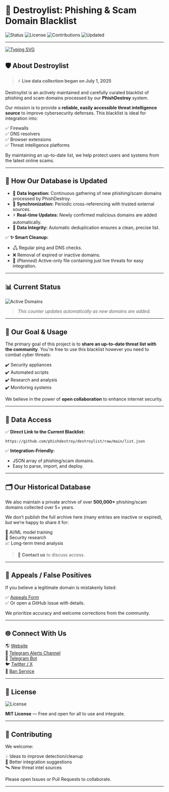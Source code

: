 # 🎣 Destroylist: Phishing & Scam Domain Blacklist

![Status](https://img.shields.io/badge/status-maintained-brightgreen?style=flat-square) 
![License](https://img.shields.io/badge/license-MIT-blue?style=flat-square) 
![Contributions](https://img.shields.io/badge/contributions-welcome-orange?style=flat-square) 
![Updated](https://img.shields.io/badge/auto--updated-yes-success?style=flat-square)

---
[![Typing SVG](https://readme-typing-svg.demolab.com?font=Fira+Code&pause=1000&width=435&lines=Phish+domains%3F+Destroyed.+Next!+%F0%9F%92%A5)](https://git.io/typing-svg)

## 🛡️ About Destroylist

> ⚡ **Live data collection began on July 1, 2025**

Destroylist is an actively maintained and carefully curated blacklist of phishing and scam domains processed by our **PhishDestroy** system.

Our mission is to provide a **reliable, easily accessible threat intelligence source** to improve cybersecurity defenses. This blacklist is ideal for integration into:

✅ Firewalls  
✅ DNS resolvers  
✅ Browser extensions  
✅ Threat intelligence platforms

By maintaining an up-to-date list, we help protect users and systems from the latest online scams.

---

## 🚀 How Our Database is Updated

- 🔎 **Data Ingestion:** Continuous gathering of new phishing/scam domains processed by PhishDestroy.
- 🔄 **Synchronization:** Periodic cross-referencing with trusted external sources.
- ⚡ **Real-time Updates:** Newly confirmed malicious domains are added automatically.
- 🧹 **Data Integrity:** Automatic deduplication ensures a clean, precise list.

✅ **✨ Smart Cleanup:**
- 🖧 Regular ping and DNS checks.
- ❌ Removal of expired or inactive domains.
- 💾 *(Planned)* Active-only file containing just live threats for easy integration.

---

## 📊 Current Status

![Active Domains](https://img.shields.io/endpoint?url=https://phishdestroy.github.io/destroylist/count.json&label=Active%20Domains&color=important&style=flat-square)

> *This counter updates automatically as new domains are added.*

---

## 🎯 Our Goal & Usage

The primary goal of this project is to **share an up-to-date threat list with the community**. You're free to use this blacklist however you need to combat cyber threats:

✔️ Security appliances  
✔️ Automated scripts  
✔️ Research and analysis  
✔️ Monitoring systems

We believe in the power of **open collaboration** to enhance internet security.

---

## 📂 Data Access

✅ **Direct Link to the Current Blacklist:**
```
https://github.com/phishdestroy/destroylist/raw/main/list.json
```

✅ **Integration-Friendly:**
- JSON array of phishing/scam domains.
- Easy to parse, import, and deploy.

---

## 🗂️ Our Historical Database

We also maintain a private archive of over **500,000+** phishing/scam domains collected over 5+ years.

We don’t publish the full archive here (many entries are inactive or expired), but we’re happy to share it for:

🤖 AI/ML model training  
🔬 Security research  
📈 Long-term trend analysis

> 📩 **Contact us** to discuss access.

---

## 🔗 Appeals / False Positives

If you believe a legitimate domain is mistakenly listed:

✅ [Appeals Form](https://phishdestroy.io/appeals/)  
✅ Or open a GitHub Issue with details.

We prioritize accuracy and welcome corrections from the community.

---

## 🌐 Connect With Us

🌎 [Website](https://phishdestroy.io)  
📣 [Telegram Alerts Channel](https://t.me/PhishDestroyAlerts)  
🤖 [Telegram Bot](https://t.me/PhishDestroy_bot)  
🐦 [Twitter / X](https://x.com/Phish_Destroy)  
🔨 [Ban Service](https://ban.destroy.tools/)

---

## 📄 License

![License](https://img.shields.io/badge/license-MIT-blue?style=flat-square)

**MIT License** — Free and open for all to use and integrate.

---

## 🤝 Contributing

We welcome:

💡 Ideas to improve detection/cleanup  
🔗 Better integration suggestions  
🛰️ New threat intel sources

Please open Issues or Pull Requests to collaborate.

---
